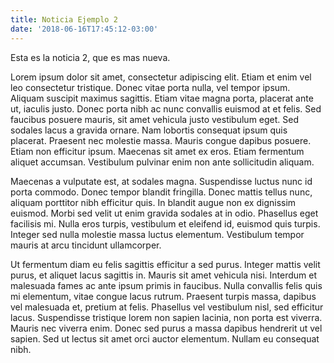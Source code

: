 ```yaml
---
title: Noticia Ejemplo 2
date: '2018-06-16T17:45:12-03:00'
---
```

Esta es la noticia 2, que es mas nueva.

Lorem ipsum dolor sit amet, consectetur adipiscing elit. Etiam et enim vel leo consectetur tristique. Donec vitae porta nulla, vel tempor ipsum. Aliquam suscipit maximus sagittis. Etiam vitae magna porta, placerat ante ut, iaculis justo. Donec porta nibh ac nunc convallis euismod at et felis. Sed faucibus posuere mauris, sit amet vehicula justo vestibulum eget. Sed sodales lacus a gravida ornare. Nam lobortis consequat ipsum quis placerat. Praesent nec molestie massa. Mauris congue dapibus posuere. Etiam non efficitur ipsum. Maecenas sit amet ex eros. Etiam fermentum aliquet accumsan. Vestibulum pulvinar enim non ante sollicitudin aliquam.

<!-- TEASER_END -->

Maecenas a vulputate est, at sodales magna. Suspendisse luctus nunc id porta commodo. Donec tempor blandit fringilla. Donec mattis tellus nunc, aliquam porttitor nibh efficitur quis. In blandit augue non ex dignissim euismod. Morbi sed velit ut enim gravida sodales at in odio. Phasellus eget facilisis mi. Nulla eros turpis, vestibulum et eleifend id, euismod quis turpis. Integer sed nulla molestie massa luctus elementum. Vestibulum tempor mauris at arcu tincidunt ullamcorper.

Ut fermentum diam eu felis sagittis efficitur a sed purus. Integer mattis velit purus, et aliquet lacus sagittis in. Mauris sit amet vehicula nisi. Interdum et malesuada fames ac ante ipsum primis in faucibus. Nulla convallis felis quis mi elementum, vitae congue lacus rutrum. Praesent turpis massa, dapibus vel malesuada et, pretium at felis. Phasellus vel vestibulum nisl, sed efficitur lacus. Suspendisse tristique lorem non sapien lacinia, non porta est viverra. Mauris nec viverra enim. Donec sed purus a massa dapibus hendrerit ut vel sapien. Sed ut lectus sit amet orci auctor elementum. Nullam eu consequat nibh.
